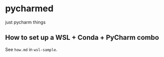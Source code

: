 # pycharmed

just pycharm things

## How to set up a WSL + Conda + PyCharm combo

See `how.md` in `wsl-sample`.